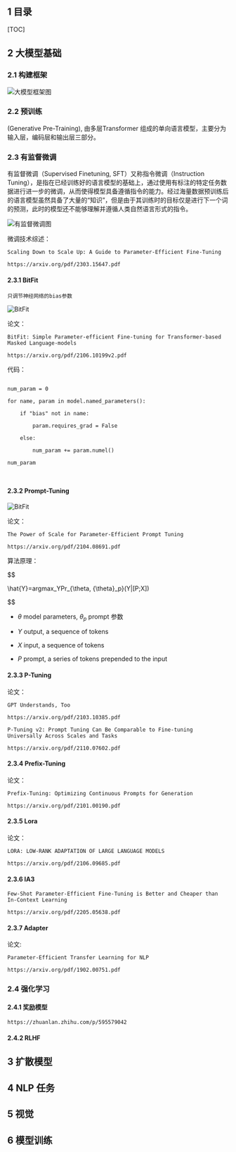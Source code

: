 ## 1 目录

[TOC]


## 2 大模型基础
### 2.1 构建框架
![大模型框架图](./pic/2-1.png "大模型框架图")

### 2.2 预训练
(Generative Pre-Training), 由多层Transformer 组成的单向语言模型，主要分为输入层，编码层和输出层三部分。

### 2.3 有监督微调
有监督微调（Supervised Finetuning, SFT）又称指令微调（Instruction Tuning），是指在已经训练好的语言模型的基础上，通过使用有标注的特定任务数据进行进一步的微调，从而使得模型具备遵循指令的能力。经过海量数据预训练后的语言模型虽然具备了大量的“知识”，但是由于其训练时的目标仅是进行下一个词的预测，此时的模型还不能够理解并遵循人类自然语言形式的指令。

![有监督微调图](./pic/3-1.jpg "有监督微调图")

微调技术综述：

	Scaling Down to Scale Up: A Guide to Parameter-Efficient Fine-Tuning
	https://arxiv.org/pdf/2303.15647.pdf


#### 2.3.1 BitFit

	只调节神经网络的bias参数

![BitFit](./pic/3/bitfit.png "BitFit")

论文：

	BitFit: Simple Parameter-efficient Fine-tuning for Transformer-based Masked Language-models
	https://arxiv.org/pdf/2106.10199v2.pdf

代码：
```
num_param = 0
for name, param in model.named_parameters():
	if "bias" not in name:
		param.requires_grad = False
	else:
		num_param += param.numel()
num_param

```

#### 2.3.2 Prompt-Tuning

![BitFit](./pic/3/prompt-tuning.png "BitFit")
论文：

	The Power of Scale for Parameter-Efficient Prompt Tuning
	https://arxiv.org/pdf/2104.08691.pdf

算法原理：
$$
\hat{Y}=argmax_YPr_{\theta, {\theta}_p}(Y|[P;X])
$$

- ${\theta}$  model parameters, ${\theta_p}$ prompt 参数
- $Y$ output, a sequence of tokens
- $X$ input, a sequence of tokens
- $P$ prompt, a series of tokens prepended to the input 

#### 2.3.3 P-Tuning
论文：
	
	GPT Understands, Too
	https://arxiv.org/pdf/2103.10385.pdf
	P-Tuning v2: Prompt Tuning Can Be Comparable to Fine-tuning Universally Across Scales and Tasks
	https://arxiv.org/pdf/2110.07602.pdf

#### 2.3.4 Prefix-Tuning
论文：

	Prefix-Tuning: Optimizing Continuous Prompts for Generation
	https://arxiv.org/pdf/2101.00190.pdf

#### 2.3.5 Lora

论文：

	LORA: LOW-RANK ADAPTATION OF LARGE LANGUAGE MODELS
	https://arxiv.org/pdf/2106.09685.pdf

#### 2.3.6 IA3

	Few-Shot Parameter-Efficient Fine-Tuning is Better and Cheaper than In-Context Learning
	https://arxiv.org/pdf/2205.05638.pdf


#### 2.3.7 Adapter
论文:

	Parameter-Efficient Transfer Learning for NLP
	https://arxiv.org/pdf/1902.00751.pdf




### 2.4 强化学习

#### 2.4.1 奖励模型
	https://zhuanlan.zhihu.com/p/595579042

#### 2.4.2 RLHF

## 3 扩散模型


## 4 NLP 任务

## 5 视觉

## 6 模型训练



